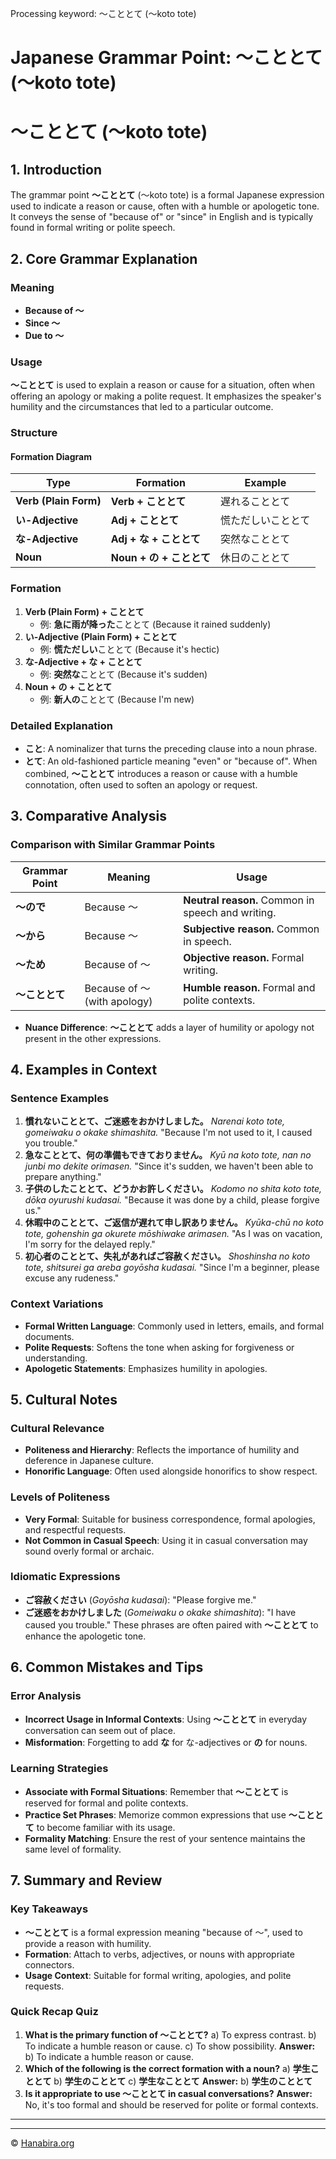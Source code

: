 Processing keyword: ～こととて (〜koto tote)
# Japanese Grammar Point: ～こととて (〜koto tote)
# ～こととて (〜koto tote)
## 1. Introduction
The grammar point **～こととて** (〜koto tote) is a formal Japanese expression used to indicate a reason or cause, often with a humble or apologetic tone. It conveys the sense of "because of" or "since" in English and is typically found in formal writing or polite speech.
## 2. Core Grammar Explanation
### Meaning
- **Because of ～**
- **Since ～**
- **Due to ～**
### Usage
**～こととて** is used to explain a reason or cause for a situation, often when offering an apology or making a polite request. It emphasizes the speaker's humility and the circumstances that led to a particular outcome.
### Structure
#### Formation Diagram
| **Type**             | **Formation**                   | **Example**              |
|----------------------|---------------------------------|--------------------------|
| **Verb (Plain Form)**      | **Verb + こととて**             | 遅れることとて           |
| **い-Adjective**     | **Adj + こととて**              | 慌ただしいこととて       |
| **な-Adjective**     | **Adj + な + こととて**          | 突然なこととて           |
| **Noun**             | **Noun + の + こととて**        | 休日のこととて           |
### Formation
1. **Verb (Plain Form) + こととて**
   - 例: **急に雨が降った**こととて (Because it rained suddenly)
2. **い-Adjective (Plain Form) + こととて**
   - 例: **慌ただしい**こととて (Because it's hectic)
3. **な-Adjective + な + こととて**
   - 例: **突然な**こととて (Because it's sudden)
4. **Noun + の + こととて**
   - 例: **新人の**こととて (Because I'm new)
### Detailed Explanation
- **こと**: A nominalizer that turns the preceding clause into a noun phrase.
- **とて**: An old-fashioned particle meaning "even" or "because of".
When combined, **～こととて** introduces a reason or cause with a humble connotation, often used to soften an apology or request.
## 3. Comparative Analysis
### Comparison with Similar Grammar Points
| **Grammar Point** | **Meaning**                           | **Usage**                                     |
|-------------------|---------------------------------------|-----------------------------------------------|
| **～ので**         | Because ～                             | **Neutral reason.** Common in speech and writing. |
| **～から**         | Because ～                             | **Subjective reason.** Common in speech.          |
| **～ため**         | Because of ～                         | **Objective reason.** Formal writing.             |
| **～こととて**     | Because of ～ (with apology)          | **Humble reason.** Formal and polite contexts.   |
- **Nuance Difference**: **～こととて** adds a layer of humility or apology not present in the other expressions.
## 4. Examples in Context
### Sentence Examples
1. **慣れないこととて、ご迷惑をおかけしました。**
   *Narenai koto tote, gomeiwaku o okake shimashita.*
   "Because I'm not used to it, I caused you trouble."
2. **急なこととて、何の準備もできておりません。**
   *Kyū na koto tote, nan no junbi mo dekite orimasen.*
   "Since it's sudden, we haven't been able to prepare anything."
3. **子供のしたこととて、どうかお許しください。**
   *Kodomo no shita koto tote, dōka oyurushi kudasai.*
   "Because it was done by a child, please forgive us."
4. **休暇中のこととて、ご返信が遅れて申し訳ありません。**
   *Kyūka-chū no koto tote, gohenshin ga okurete mōshiwake arimasen.*
   "As I was on vacation, I'm sorry for the delayed reply."
5. **初心者のこととて、失礼があればご容赦ください。**
   *Shoshinsha no koto tote, shitsurei ga areba goyōsha kudasai.*
   "Since I'm a beginner, please excuse any rudeness."
### Context Variations
- **Formal Written Language**: Commonly used in letters, emails, and formal documents.
- **Polite Requests**: Softens the tone when asking for forgiveness or understanding.
- **Apologetic Statements**: Emphasizes humility in apologies.
## 5. Cultural Notes
### Cultural Relevance
- **Politeness and Hierarchy**: Reflects the importance of humility and deference in Japanese culture.
- **Honorific Language**: Often used alongside honorifics to show respect.
### Levels of Politeness
- **Very Formal**: Suitable for business correspondence, formal apologies, and respectful requests.
- **Not Common in Casual Speech**: Using it in casual conversation may sound overly formal or archaic.
### Idiomatic Expressions
- **ご容赦ください** (*Goyōsha kudasai*): "Please forgive me."
- **ご迷惑をおかけしました** (*Gomeiwaku o okake shimashita*): "I have caused you trouble."
These phrases are often paired with **～こととて** to enhance the apologetic tone.
## 6. Common Mistakes and Tips
### Error Analysis
- **Incorrect Usage in Informal Contexts**: Using **～こととて** in everyday conversation can seem out of place.
- **Misformation**: Forgetting to add **な** for な-adjectives or **の** for nouns.
### Learning Strategies
- **Associate with Formal Situations**: Remember that **～こととて** is reserved for formal and polite contexts.
- **Practice Set Phrases**: Memorize common expressions that use **～こととて** to become familiar with its usage.
- **Formality Matching**: Ensure the rest of your sentence maintains the same level of formality.
## 7. Summary and Review
### Key Takeaways
- **～こととて** is a formal expression meaning "because of ～", used to provide a reason with humility.
- **Formation**: Attach to verbs, adjectives, or nouns with appropriate connectors.
- **Usage Context**: Suitable for formal writing, apologies, and polite requests.
### Quick Recap Quiz
1. **What is the primary function of ～こととて?**
   a) To express contrast.
   b) To indicate a humble reason or cause.
   c) To show possibility.
   **Answer:** b) To indicate a humble reason or cause.
2. **Which of the following is the correct formation with a noun?**
   a) **学生こととて**
   b) **学生のこととて**
   c) **学生なこととて**
   **Answer:** b) **学生のこととて**
3. **Is it appropriate to use ～こととて in casual conversations?**
   **Answer:** No, it's too formal and should be reserved for polite or formal contexts.

---


---

© [Hanabira.org](https://hanabira.org)

